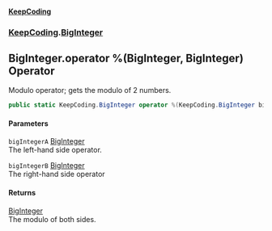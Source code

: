 #### [KeepCoding](index.md 'index')
### [KeepCoding](KeepCoding.md 'KeepCoding').[BigInteger](BigInteger.md 'KeepCoding.BigInteger')
## BigInteger.operator %(BigInteger, BigInteger) Operator
Modulo operator; gets the modulo of 2 numbers.  
```csharp
public static KeepCoding.BigInteger operator %(KeepCoding.BigInteger bigIntegerA, KeepCoding.BigInteger bigIntegerB);
```
#### Parameters
<a name='KeepCoding_BigInteger_op_Modulus(KeepCoding_BigInteger_KeepCoding_BigInteger)_bigIntegerA'></a>
`bigIntegerA` [BigInteger](BigInteger.md 'KeepCoding.BigInteger')  
The left-hand side operator.
  
<a name='KeepCoding_BigInteger_op_Modulus(KeepCoding_BigInteger_KeepCoding_BigInteger)_bigIntegerB'></a>
`bigIntegerB` [BigInteger](BigInteger.md 'KeepCoding.BigInteger')  
The right-hand side operator
  
#### Returns
[BigInteger](BigInteger.md 'KeepCoding.BigInteger')  
The modulo of both sides.
